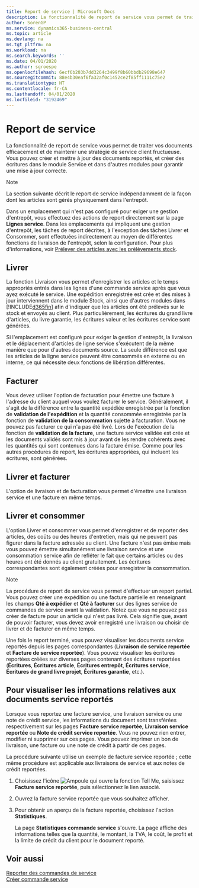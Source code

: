 ```yaml
---
title: Report de service | Microsoft Docs
description: La fonctionnalité de report de service vous permet de traiter vos documents efficacement et de maintenir une stratégie de service client fructueuse. Vous pouvez créer et mettre à jour des documents reportés, et créer des écritures dans le module Service et dans d'autres modules pour garantir une mise à jour correcte.
author: SorenGP
ms.service: dynamics365-business-central
ms.topic: article
ms.devlang: na
ms.tgt_pltfrm: na
ms.workload: na
ms.search.keywords: ''
ms.date: 04/01/2020
ms.author: sgroespe
ms.openlocfilehash: 6ecf6b203b7dd3264c3499f8b60bbdb29698e647
ms.sourcegitcommit: 88e4b30eaf6fa32af0c1452ce2f85ff1111c75e2
ms.translationtype: HT
ms.contentlocale: fr-CA
ms.lasthandoff: 04/01/2020
ms.locfileid: "3192469"
---
```

# <a name="service-posting"></a>Report de service
La fonctionnalité de report de service vous permet de traiter vos documents efficacement et de maintenir une stratégie de service client fructueuse. Vous pouvez créer et mettre à jour des documents reportés, et créer des écritures dans le module Service et dans d'autres modules pour garantir une mise à jour correcte.  

> [!NOTE]  
>  La section suivante décrit le report de service indépendamment de la façon dont les articles sont gérés physiquement dans l'entrepôt.  
>   
>  Dans un emplacement qui n'est pas configuré pour exiger une gestion d'entrepôt, vous effectuez des actions de report directement sur la page **Lignes service**. Dans les emplacements qui impliquent une gestion d'entrepôt, les tâches de report décrites, à l'exception des tâches Livrer et Consommer, sont effectuées indirectement au moyen de différentes fonctions de livraison de l'entrepôt, selon la configuration. Pour plus d'informations, voir [Prélever des articles avec les prélèvements stock](warehouse-how-to-pick-items-with-inventory-picks.md).  

## <a name="ship"></a>Livrer  
La fonction Livraison vous permet d'enregistrer les articles et le temps appropriés entrés dans les lignes d'une commande service après que vous ayez exécuté le service. Une expédition enregistrée est crée et des mises à jour interviennent dans le module Stock, ainsi que d'autres modules dans [!INCLUDE[d365fin](includes/d365fin_md.md)] afin d'indiquer que les articles ont été prélevés sur le stock et envoyés au client. Plus particulièrement, les écritures du grand livre d'articles, du livre garantie, les écritures valeur et les écritures service sont générées.  

Si l'emplacement est configuré pour exiger la gestion d'entrepôt, la livraison et le déplacement d'articles de ligne service s'exécutent de la même manière que pour d'autres documents source. La seule différence est que les articles de la ligne service peuvent être consommés en externe ou en interne, ce qui nécessite deux fonctions de libération différentes.

## <a name="invoice"></a>Facturer  
Vous devez utiliser l'option de facturation pour émettre une facture à l'adresse du client auquel vous voulez facturer le service. Généralement, il s'agit de la différence entre la quantité expédiée enregistrée par la fonction de **validation de l'expédition** et la quantité consommée enregistrée par la fonction de **validation de la consommation** sujette à facturation. Vous ne pouvez pas facturer ce qui n'a pas été livré. Lors de l'exécution de la fonction de **validation de la facture**, une facture service validée est crée et les documents validés sont mis à jour avant de les rendre cohérents avec les quantités qui sont contenues dans la facture émise. Comme pour les autres procédures de report, les écritures appropriées, qui incluent les écritures, sont générées.  

## <a name="ship-and-invoice"></a>Livrer et facturer  
L'option de livraison et de facturation vous permet d'émettre une livraison service et une facture en même temps.  

## <a name="ship-and-consume"></a>Livrer et consommer  
L'option Livrer et consommer vous permet d'enregistrer et de reporter des articles, des coûts ou des heures d'entretien, mais qui ne peuvent pas figurer dans la facture adressée au client. Une facture n'est pas émise mais vous pouvez émettre simultanément une livraison service et une consommation service afin de refléter le fait que certains articles ou des heures ont été donnés au client gratuitement. Les écritures correspondantes sont également créées pour enregistrer la consommation.  

> [!NOTE]  
>  La procédure de report de service vous permet d'effectuer un report partiel. Vous pouvez créer une expédition ou une facture partielle en renseignant les champs **Qté à expédier** et **Qté à facturer** sur des lignes service de commandes de service avant la validation. Notez que vous ne pouvez pas créer de facture pour un article qui n'est pas livré. Cela signifie que, avant de pouvoir facturer, vous devez avoir enregistré une livraison ou choisir de livrer et de facturer en même temps.  

Une fois le report terminé, vous pouvez visualiser les documents service reportés depuis les pages correspondantes (**Livraison de service reportée** et **Facture de service reportée**). Vous pouvez visualiser les écritures reportées créées sur diverses pages contenant des écritures reportées (**Écritures**, **Écritures article**, **Écritures entrepôt**, **Écritures service**, **Écritures de grand livre projet**, **Écritures garantie**, etc.).  

## <a name="to-view-information-about-a-posted-service-document"></a>Pour visualiser les informations relatives aux documents service reportés  
Lorsque vous reportez une facture service, une livraison service ou une note de crédit service, les informations du document sont transférées respectivement sur les pages **Facture service reportée**, **Livraison service reportée** ou **Note de crédit service reportée**. Vous ne pouvez rien entrer, modifier ni supprimer sur ces pages. Vous pouvez imprimer un bon de livraison, une facture ou une note de crédit à partir de ces pages.  

La procédure suivante utilise un exemple de facture service reportée ; cette même procédure est applicable aux livraisons de service et aux notes de crédit reportées.  

1. Choisissez l'icône ![Ampoule qui ouvre la fonction Tell Me](media/ui-search/search_small.png "Dites-moi ce que vous voulez faire"), saisissez **Facture service reportée**, puis sélectionnez le lien associé.  
2. Ouvrez la facture service reportée que vous souhaitez afficher.  
3. Pour obtenir un aperçu de la facture reportée, choisissez l'action **Statistiques**.  

    La page **Statistiques commande service** s'ouvre. La page affiche des informations telles que la quantité, le montant, la TVA, le coût, le profit et la limite de crédit du client pour le document reporté.

## <a name="see-also"></a>Voir aussi  
[Reporter des commandes de service](service-how-to-post-service-orders.md)   
[Créer commande service](service-how-to-create-service-orders.md)
